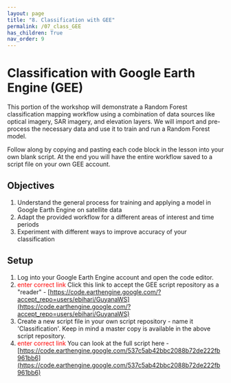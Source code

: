 ```yaml
---
layout: page
title: "8. Classification with GEE"
permalink: /07_class_GEE
has_children: True
nav_order: 9
---
```


# Classification with Google Earth Engine (GEE)

This portion of the workshop will demonstrate a Random Forest classification mapping workflow using a combination of data sources like optical imagery, SAR imagery, and elevation layers. We will  import and pre-process the necessary data and use it to train and run a Random Forest model.

Follow along by copying and pasting each code block in the lesson into your own blank script. At the end you will have the entire workflow saved to a script file on your own GEE account.

## Objectives
1. Understand the general process for training and applying a model in Google Earth Engine on satellite data
2. Adapt the provided workflow for a different areas of interest and time periods
3. Experiment with different ways to improve accuracy of your classification

## Setup     

1. Log into your Google Earth Engine account and open the code editor.
2. <font color = red> enter correct link </font> Click this link to accept the GEE script repository as a "reader" - [https://code.earthengine.google.com/?accept_repo=users/ebihari/GuyanaWS](https://code.earthengine.google.com/?accept_repo=users/ebihari/GuyanaWS)
3. Create a new script file in your own script repository - name it 'Classification'. Keep in mind a master copy is available in the above script repository.
4. <font color = red> enter correct link </font> You can look at the full script here - [https://code.earthengine.google.com/537c5ab42bbc2088b72de222fb961bb6](https://code.earthengine.google.com/537c5ab42bbc2088b72de222fb961bb6)